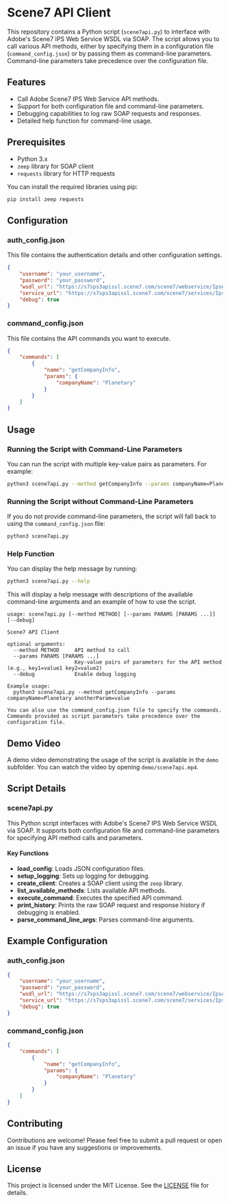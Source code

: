 # Scene7 API Client

This repository contains a Python script (`scene7api.py`) to interface with Adobe's Scene7 IPS Web Service WSDL via SOAP. The script allows you to call various API methods, either by specifying them in a configuration file (`command_config.json`) or by passing them as command-line parameters. Command-line parameters take precedence over the configuration file.

## Features

- Call Adobe Scene7 IPS Web Service API methods.
- Support for both configuration file and command-line parameters.
- Debugging capabilities to log raw SOAP requests and responses.
- Detailed help function for command-line usage.

## Prerequisites

- Python 3.x
- `zeep` library for SOAP client
- `requests` library for HTTP requests

You can install the required libraries using pip:

```bash
pip install zeep requests
```

## Configuration

### auth_config.json

This file contains the authentication details and other configuration settings.

```json
{
    "username": "your_username",
    "password": "your_password",
    "wsdl_url": "https://s7sps3apissl.scene7.com/scene7/webservice/IpsApi-2014-04-03.wsdl",
    "service_url": "https://s7sps3apissl.scene7.com/scene7/services/IpsApiService",
    "debug": true
}
```

### command_config.json

This file contains the API commands you want to execute.

```json
{
    "commands": [
        {
            "name": "getCompanyInfo",
            "params": {
                "companyName": "Planetary"
            }
        }
    ]
}
```

## Usage

### Running the Script with Command-Line Parameters

You can run the script with multiple key-value pairs as parameters. For example:

```bash
python3 scene7api.py --method getCompanyInfo --params companyName=Planetary anotherParam=value --debug
```

### Running the Script without Command-Line Parameters

If you do not provide command-line parameters, the script will fall back to using the `command_config.json` file:

```bash
python3 scene7api.py
```

### Help Function

You can display the help message by running:

```bash
python3 scene7api.py --help
```

This will display a help message with descriptions of the available command-line arguments and an example of how to use the script.

```plaintext
usage: scene7api.py [--method METHOD] [--params PARAMS [PARAMS ...]] [--debug]

Scene7 API Client

optional arguments:
  --method METHOD     API method to call
  --params PARAMS [PARAMS ...]
                      Key-value pairs of parameters for the API method (e.g., key1=value1 key2=value2)
  --debug             Enable debug logging

Example usage:
  python3 scene7api.py --method getCompanyInfo --params companyName=Planetary anotherParam=value

You can also use the command_config.json file to specify the commands.
Commands provided as script parameters take precedence over the configuration file.
```

## Demo Video

A demo video demonstrating the usage of the script is available in the `demo` subfolder. You can watch the video by opening `demo/scene7api.mp4`.

## Script Details

### scene7api.py

This Python script interfaces with Adobe's Scene7 IPS Web Service WSDL via SOAP. It supports both configuration file and command-line parameters for specifying API method calls and parameters.

#### Key Functions

- **load_config**: Loads JSON configuration files.
- **setup_logging**: Sets up logging for debugging.
- **create_client**: Creates a SOAP client using the `zeep` library.
- **list_available_methods**: Lists available API methods.
- **execute_command**: Executes the specified API command.
- **print_history**: Prints the raw SOAP request and response history if debugging is enabled.
- **parse_command_line_args**: Parses command-line arguments.

## Example Configuration

### auth_config.json

```json
{
    "username": "your_username",
    "password": "your_password",
    "wsdl_url": "https://s7sps3apissl.scene7.com/scene7/webservice/IpsApi-2014-04-03.wsdl",
    "service_url": "https://s7sps3apissl.scene7.com/scene7/services/IpsApiService",
    "debug": true
}
```

### command_config.json

```json
{
    "commands": [
        {
            "name": "getCompanyInfo",
            "params": {
                "companyName": "Planetary"
            }
        }
    ]
}
```

## Contributing

Contributions are welcome! Please feel free to submit a pull request or open an issue if you have any suggestions or improvements.

## License

This project is licensed under the MIT License. See the [LICENSE](LICENSE) file for details.